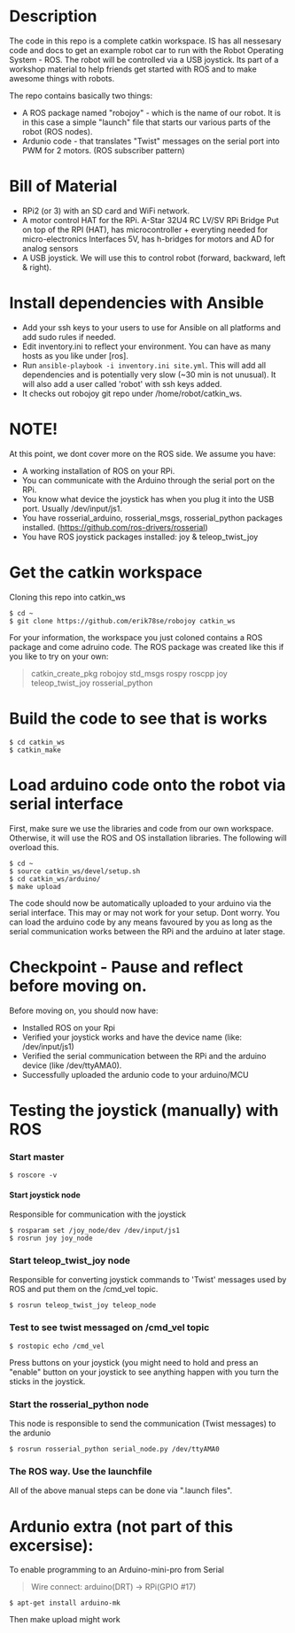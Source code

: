 # Description
The code in this repo is a complete catkin workspace. IS has all nessesary code and docs to get an example robot car to run with the Robot Operating System - ROS. The robot will be controlled via a USB joystick. Its part of a workshop material to help friends get started with ROS and to make awesome things with robots.

The repo contains basically two things:
 - A ROS package named "robojoy" - which is the name of our robot. It is in this case a simple "launch" file that starts our various parts of the robot (ROS nodes).
 - Ardunio code - that translates "Twist" messages on the serial port into PWM for 2 motors. (ROS subscriber pattern) 

# Bill of Material
 - RPi2 (or 3) with an SD card and WiFi network.
 - A motor control HAT for the RPi. A-Star 32U4 RC LV/SV RPi Bridge	Put on top of the RPI (HAT), has microcontroller + everyting needed for micro-electronics	Interfaces 5V, has h-bridges for motors and AD for analog sensors
 - A USB joystick. We will use this to control robot (forward, backward, left & right).


# Install dependencies with Ansible
 - Add your ssh keys to your users to use for Ansible on all platforms and add sudo rules if needed.
 - Edit inventory.ini to reflect your environment. You can have as many hosts as you like under [ros].
 - Run `ansible-playbook -i inventory.ini site.yml`. This will add all dependencies and is potentially very slow (~30 min is not unusual). It will also add a user called 'robot' with ssh keys added.
 - It checks out robojoy git repo under /home/robot/catkin_ws.

# NOTE!
At this point, we dont cover more on the ROS side. We assume you have:
 - A working installation of ROS on your RPi.
 - You can communicate with the Arduino through the serial port on the RPi. 
 - You know what device the joystick has when you plug it into the USB port. Usually /dev/input/js1.
 - You have rosserial_arduino, rosserial_msgs, rosserial_python packages installed. (https://github.com/ros-drivers/rosserial) 
 - You have ROS joystick packages installed: joy & teleop_twist_joy

# Get the catkin workspace 
Cloning this repo into catkin_ws
```
$ cd ~
$ git clone https://github.com/erik78se/robojoy catkin_ws
```
For your information, the workspace you just coloned contains a ROS package and come adruino code. The ROS package was created like this if you like to try on your own:
> catkin_create_pkg robojoy std_msgs rospy roscpp joy teleop_twist_joy rosserial_python

# Build the code to see that is works
```
$ cd catkin_ws
$ catkin_make
```

# Load arduino code onto the robot via serial interface
First, make sure we use the libraries and code from our own workspace. Otherwise, it will use the ROS and OS installation libraries. The following will overload this.
```
$ cd ~
$ source catkin_ws/devel/setup.sh
$ cd catkin_ws/arduino/
$ make upload
```
The code should now be automatically uploaded to your arduino via the serial interface. This may or may not work for your setup. Dont worry. You can load the arduino code by any means favoured by you as long as the serial communication works between the RPi and the arduino at later stage.

# Checkpoint - Pause and reflect before moving on.
Before moving on, you should now have:
 - Installed ROS on your Rpi
 - Verified your joystick works and have the device name (like: /dev/input/js1)
 - Verified the serial communication between the RPi and the arduino device (like /dev/ttyAMA0).
 - Successfully uploaded the ardunio code to your arduino/MCU

# Testing the joystick (manually) with ROS

### Start master
```
$ roscore -v
```
#### Start joystick node
Responsible for communication with the joystick
```
$ rosparam set /joy_node/dev /dev/input/js1
$ rosrun joy joy_node
```

### Start teleop_twist_joy node
Responsible for converting joystick commands to 'Twist' messages used by ROS and put them on the /cmd_vel topic.
```
$ rosrun teleop_twist_joy teleop_node
```
### Test to see twist messaged on /cmd_vel topic
```
$ rostopic echo /cmd_vel
```
Press buttons on your joystick (you might need to hold and press an "enable" button on your joystick to see anything happen with you turn the sticks in the joystick.

### Start the rosserial_python node
This node is responsible to send the communication (Twist messages) to the ardunio
```
$ rosrun rosserial_python serial_node.py /dev/ttyAMA0
```

### The ROS way. Use the launchfile
All of the above manual steps can be done via ".launch files". 

# Ardunio extra (not part of this excersise): 
To enable programming to an Arduino-mini-pro from Serial
> Wire connect: arduino(DRT) -> RPi(GPIO #17)
``` 
$ apt-get install arduino-mk
```
Then make upload might work

